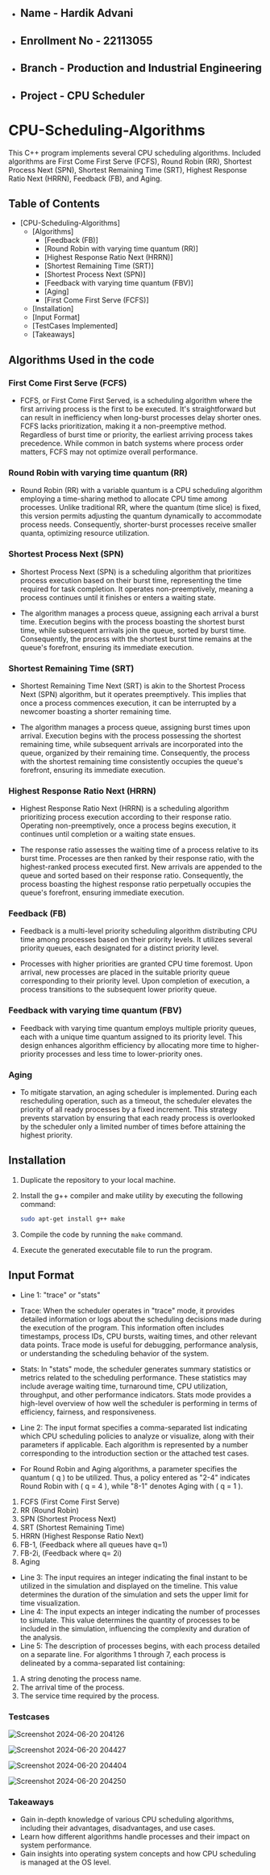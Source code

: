 - ## Name - Hardik Advani
- ## Enrollment No - 22113055
- ## Branch - Production and Industrial Engineering
- ## Project - CPU Scheduler
  
# CPU-Scheduling-Algorithms
This C++ program implements several CPU scheduling algorithms. Included algorithms are First Come First Serve (FCFS), Round Robin (RR), Shortest Process Next (SPN), Shortest Remaining Time (SRT), Highest Response Ratio Next (HRRN), Feedback (FB), and Aging.

## Table of Contents
- [CPU-Scheduling-Algorithms]
  - [Algorithms]
    - [Feedback (FB)]
    - [Round Robin with varying time quantum (RR)]
    - [Highest Response Ratio Next (HRRN)]
    - [Shortest Remaining Time (SRT)]
    - [Shortest Process Next (SPN)]
    - [Feedback with varying time quantum (FBV)]
    - [Aging]
    - [First Come First Serve (FCFS)]
  - [Installation]
  - [Input Format]
  - [TestCases Implemented]
  - [Takeaways]

## Algorithms Used in the code

### First Come First Serve (FCFS)
- FCFS, or First Come First Served, is a scheduling algorithm where the first arriving process is the first to be executed. It's straightforward but can result in inefficiency when long-burst processes delay shorter ones. FCFS lacks prioritization, making it a non-preemptive method. Regardless of burst time or priority, the earliest arriving process takes precedence. While common in batch systems where process order matters, FCFS may not optimize overall performance.

### Round Robin with varying time quantum (RR)
- Round Robin (RR) with a variable quantum is a CPU scheduling algorithm employing a time-sharing method to allocate CPU time among processes. Unlike traditional RR, where the quantum (time slice) is fixed, this version permits adjusting the quantum dynamically to accommodate process needs. Consequently, shorter-burst processes receive smaller quanta, optimizing resource utilization.

### Shortest Process Next (SPN)
- Shortest Process Next (SPN) is a scheduling algorithm that prioritizes process execution based on their burst time, representing the time required for task completion. It operates non-preemptively, meaning a process continues until it finishes or enters a waiting state.

- The algorithm manages a process queue, assigning each arrival a burst time. Execution begins with the process boasting the shortest burst time, while subsequent arrivals join the queue, sorted by burst time. Consequently, the process with the shortest burst time remains at the queue's forefront, ensuring its immediate execution.

### Shortest Remaining Time (SRT)
- Shortest Remaining Time Next (SRT) is akin to the Shortest Process Next (SPN) algorithm, but it operates preemptively. This implies that once a process commences execution, it can be interrupted by a newcomer boasting a shorter remaining time.

- The algorithm manages a process queue, assigning burst times upon arrival. Execution begins with the process possessing the shortest remaining time, while subsequent arrivals are incorporated into the queue, organized by their remaining time. Consequently, the process with the shortest remaining time consistently occupies the queue's forefront, ensuring its immediate execution.

### Highest Response Ratio Next (HRRN)

- Highest Response Ratio Next (HRRN) is a scheduling algorithm prioritizing process execution according to their response ratio. Operating non-preemptively, once a process begins execution, it continues until completion or a waiting state ensues.

- The response ratio assesses the waiting time of a process relative to its burst time. Processes are then ranked by their response ratio, with the highest-ranked process executed first. New arrivals are appended to the queue and sorted based on their response ratio. Consequently, the process boasting the highest response ratio perpetually occupies the queue's forefront, ensuring immediate execution.

### Feedback (FB)

 - Feedback is a multi-level priority scheduling algorithm distributing CPU time among processes based on their priority levels. It utilizes several priority queues, each designated for a distinct priority level.

 - Processes with higher priorities are granted CPU time foremost. Upon arrival, new processes are placed in the suitable priority queue corresponding to their priority level. Upon completion of execution, a process transitions to the subsequent lower priority queue.

### Feedback with varying time quantum (FBV)

 - Feedback with varying time quantum employs multiple priority queues, each with a unique time quantum assigned to its priority level. This design enhances algorithm efficiency by allocating more time to higher-priority processes and less time to lower-priority ones.

### Aging

 - To mitigate starvation, an aging scheduler is implemented. During each rescheduling operation, such as a timeout, the scheduler elevates the priority of all ready processes by a fixed increment. This strategy prevents starvation by ensuring that each ready process is overlooked by the scheduler only a limited number of times before attaining the highest priority.

## Installation
1. Duplicate the repository to your local machine.
   
2. Install the g++ compiler and make utility by executing the following command:
   ```bash
   sudo apt-get install g++ make
   ```
3. Compile the code by running the `make` command.

4. Execute the generated executable file to run the program.

## Input Format
- Line 1: "trace" or "stats"
- Trace: When the scheduler operates in "trace" mode, it provides detailed information or logs about the scheduling decisions made during the execution of the program. This information often includes timestamps, process IDs, CPU bursts, waiting times, and other relevant data points. Trace mode is useful for debugging, performance analysis, or understanding the scheduling behavior of the system.

- Stats: In "stats" mode, the scheduler generates summary statistics or metrics related to the scheduling performance. These statistics may include average waiting time, turnaround time, CPU utilization, throughput, and other performance indicators. Stats mode provides a high-level overview of how well the scheduler is performing in terms of efficiency, fairness, and responsiveness.

- Line 2: The input format specifies a comma-separated list indicating which CPU scheduling policies to analyze or visualize, along with their parameters if applicable. Each algorithm is represented by a number corresponding to the introduction section or the attached test cases.

- For Round Robin and Aging algorithms, a parameter specifies the quantum \( q \) to be utilized. Thus, a policy entered as "2-4" indicates Round Robin with \( q = 4 \), while "8-1" denotes Aging with \( q = 1 \).
 1. FCFS (First Come First Serve)
 2. RR (Round Robin)
 3. SPN (Shortest Process Next)
 4. SRT (Shortest Remaining Time)
 5. HRRN (Highest Response Ratio Next)
 6. FB-1, (Feedback where all queues have q=1)
 7. FB-2i, (Feedback where q= 2i)
 8. Aging
- Line 3: The input requires an integer indicating the final instant to be utilized in the simulation and displayed on the timeline. This value determines the duration of the simulation and sets the upper limit for time visualization.
- Line 4: The input expects an integer indicating the number of processes to simulate. This value determines the quantity of processes to be included in the simulation, influencing the complexity and duration of the analysis.
- Line 5: The description of processes begins, with each process detailed on a separate line. For algorithms 1 through 7, each process is delineated by a comma-separated list containing:

1. A string denoting the process name.
2. The arrival time of the process.
3. The service time required by the process.
   
### Testcases

![Screenshot 2024-06-20 204126](https://github.com/hargit19/CPU-Scheduler-ACM-Open/assets/127594594/e01f4e1d-de42-4e2f-be3f-0d90135e0979)

![Screenshot 2024-06-20 204427](https://github.com/hargit19/CPU-Scheduler-ACM-Open/assets/127594594/a7f7625b-5ec2-4acd-9126-ac37a422dbac)

![Screenshot 2024-06-20 204404](https://github.com/hargit19/CPU-Scheduler-ACM-Open/assets/127594594/8d0ad691-a9bf-4810-aa3f-ee9aa55cef4d)

![Screenshot 2024-06-20 204250](https://github.com/hargit19/CPU-Scheduler-ACM-Open/assets/127594594/97f43fe3-61a5-405b-8130-91ee6bd9f78d)

### Takeaways
- Gain in-depth knowledge of various CPU scheduling algorithms, including their advantages, disadvantages, and use cases.
- Learn how different algorithms handle processes and their impact on system performance.
- Gain insights into operating system concepts and how CPU scheduling is managed at the OS level.




